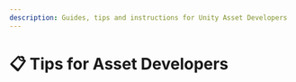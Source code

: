```yaml
---
description: Guides, tips and instructions for Unity Asset Developers
---
```


# 📋 Tips for Asset Developers

